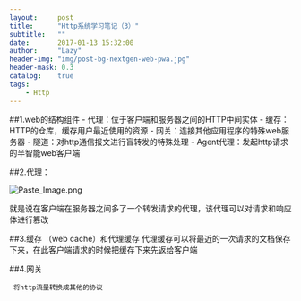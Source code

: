 ```yaml
---
layout:     post
title:      "Http系统学习笔记（3）"
subtitle:   ""
date:       2017-01-13 15:32:00
author:     "Lazy"
header-img: "img/post-bg-nextgen-web-pwa.jpg"
header-mask: 0.3
catalog:    true
tags:
    - Http
---
```





##1.web的结构组件
      -   代理：位于客户端和服务器之间的HTTP中间实体
      -   缓存：HTTP的仓库，缓存用户最近使用的资源
      -   网关：连接其他应用程序的特殊web服务器
      -   隧道：对http通信报文进行盲转发的特殊处理
      -   Agent代理：发起http请求的半智能web客户端



##2.代理：

 
![Paste_Image.png](http://upload-images.jianshu.io/upload_images/1205414-03c1d3500bb818a0.png?imageMogr2/auto-orient/strip%7CimageView2/2/w/1240)

就是说在客户端在服务器之间多了一个转发请求的代理，该代理可以对请求和响应体进行篡改


##3.缓存 （web cache）和代理缓存
   代理缓存可以将最近的一次请求的文档保存下来，在此客户端请求的时候把缓存下来先返给客户端



##4.网关

     将http流量转换成其他的协议





